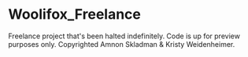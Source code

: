 # Woolifox_Freelance
Freelance project that's been halted indefinitely. Code is up for preview purposes only. Copyrighted Amnon Skladman &amp; Kristy Weidenheimer.

